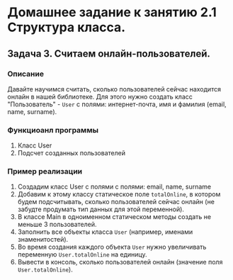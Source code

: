 # Домашнее задание к занятию 2.1 Структура класса.
## Задача 3. Считаем онлайн-пользователей.

### Описание
Давайте научимся считать, сколько пользователей сейчас находится онлайн в нашей библиотеке.
Для этого нужно создать класс "Пользователь" - `User` с полями: интернет-почта, имя и фамилия (email, name, surname).

### Функциоанл программы
1. Класс User
2. Подсчет созданных пользователей

### Пример реализации
1. Создадим класс User c полями с полями: email, name, surname
2. Добавим к этому классу статическое поле `totalOnline`, в котором будем подсчитывать, сколько пользователей сейчас онлайн (не забудте продумать тип данных для этой переменной).
3. В классе Main в одноименном статическом методы создать не меньше 3 пользователей.
4. Заполнить все объекты класса `User` (например, именами знаменитостей).
5. Во время создания каждого объекта `User` нужно увеличивать переменную `User.totalOnline` на единицу.
6. Вывести в консоль, сколько пользователей онлайн (значение поля `User.totalOnline`).
